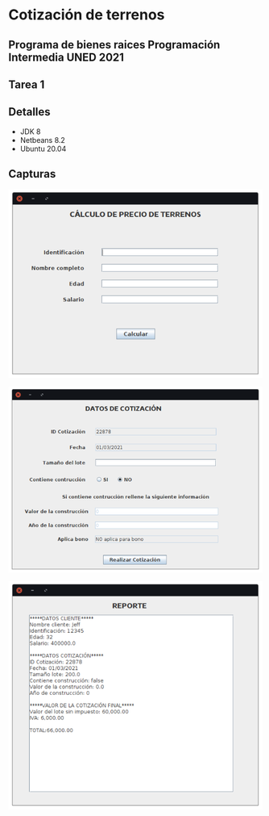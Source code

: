 # Cotización de terrenos

## Programa de bienes raices Programación Intermedia UNED 2021

## Tarea 1

## Detalles

* JDK 8
* Netbeans 8.2
* Ubuntu 20.04

## Capturas

![Principal](image1.png)

![Terreno](image2.png)

![Reporte](image3.png)

